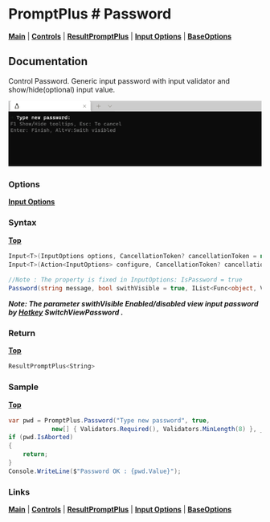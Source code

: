 # PromptPlus # Password
[**Main**](index.md#help) | 
[**Controls**](index.md#apis) |
[**ResultPromptPlus**](resultpromptplus) |
[**Input Options**](inputoptions) |
[**BaseOptions**](baseoptions)

## Documentation
Control Password. Generic input password with input validator and show/hide(optional) input value.

![](./images/Password.gif)

### Options

[**Input Options**](inputoptions)

### Syntax
[**Top**](#promptplus--password)

```csharp
Input<T>(InputOptions options, CancellationToken? cancellationToken = null)
Input<T>(Action<InputOptions> configure, CancellationToken? cancellationToken = null)
```

```csharp
//Note : The property is fixed in InputOptions: IsPassword = true
Password(string message, bool swithVisible = true, IList<Func<object, ValidationResult>> validators = null, CancellationToken? cancellationToken = null)
```
**_Note: The parameter swithVisible Enabled/disabled view input password by [Hotkey](index.md#hotkeys) SwitchViewPassword ._**

### Return
[**Top**](#promptplus--password)

```csharp
ResultPromptPlus<String>
```

### Sample
[**Top**](#promptplus--password)

```csharp
var pwd = PromptPlus.Password("Type new password", true, 
            new[] { Validators.Required(), Validators.MinLength(8) }, _stopApp);
if (pwd.IsAborted)
{
    return;
}
Console.WriteLine($"Password OK : {pwd.Value}");
```

### Links
[**Main**](index.md#help) | 
[**Controls**](index.md#apis) |
[**ResultPromptPlus**](resultpromptplus) |
[**Input Options**](inputoptions) |
[**BaseOptions**](baseoptions)

